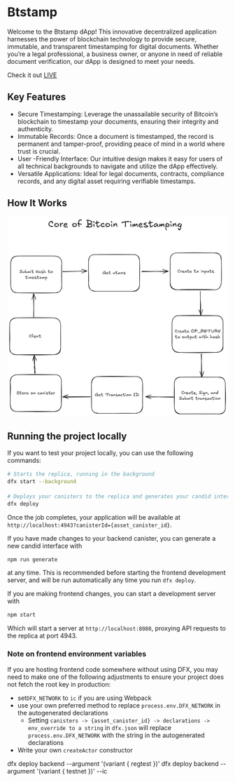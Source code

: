 # Btstamp

Welcome to the Btstamp dApp! This innovative decentralized application harnesses the power of blockchain technology to provide secure, immutable, and transparent timestamping for digital documents. Whether you’re a legal professional, a business owner, or anyone in need of reliable document verification, our dApp is designed to meet your needs.

Check it out [LIVE](https://hq7kf-xqaaa-aaaak-ao6va-cai.icp0.io/)

## Key Features

- Secure Timestamping: Leverage the unassailable security of Bitcoin’s blockchain to timestamp your documents, ensuring their integrity and authenticity.
- Immutable Records: Once a document is timestamped, the record is permanent and tamper-proof, providing peace of mind in a world where trust is crucial.
- User -Friendly Interface: Our intuitive design makes it easy for users of all technical backgrounds to navigate and utilize the dApp effectively.
- Versatile Applications: Ideal for legal documents, contracts, compliance records, and any digital asset requiring verifiable timestamps.

## How It Works

![Btstamp Workflow](docs/btstamps.png)

## Running the project locally

If you want to test your project locally, you can use the following commands:

```bash
# Starts the replica, running in the background
dfx start --background

# Deploys your canisters to the replica and generates your candid interface
dfx deploy
```

Once the job completes, your application will be available at `http://localhost:4943?canisterId={asset_canister_id}`.

If you have made changes to your backend canister, you can generate a new candid interface with

```bash
npm run generate
```

at any time. This is recommended before starting the frontend development server, and will be run automatically any time you run `dfx deploy`.

If you are making frontend changes, you can start a development server with

```bash
npm start
```

Which will start a server at `http://localhost:8080`, proxying API requests to the replica at port 4943.

### Note on frontend environment variables

If you are hosting frontend code somewhere without using DFX, you may need to make one of the following adjustments to ensure your project does not fetch the root key in production:

- set`DFX_NETWORK` to `ic` if you are using Webpack
- use your own preferred method to replace `process.env.DFX_NETWORK` in the autogenerated declarations
  - Setting `canisters -> {asset_canister_id} -> declarations -> env_override to a string` in `dfx.json` will replace `process.env.DFX_NETWORK` with the string in the autogenerated declarations
- Write your own `createActor` constructor

dfx deploy backend --argument '(variant { regtest })'
dfx deploy backend --argument '(variant { testnet })' --ic
